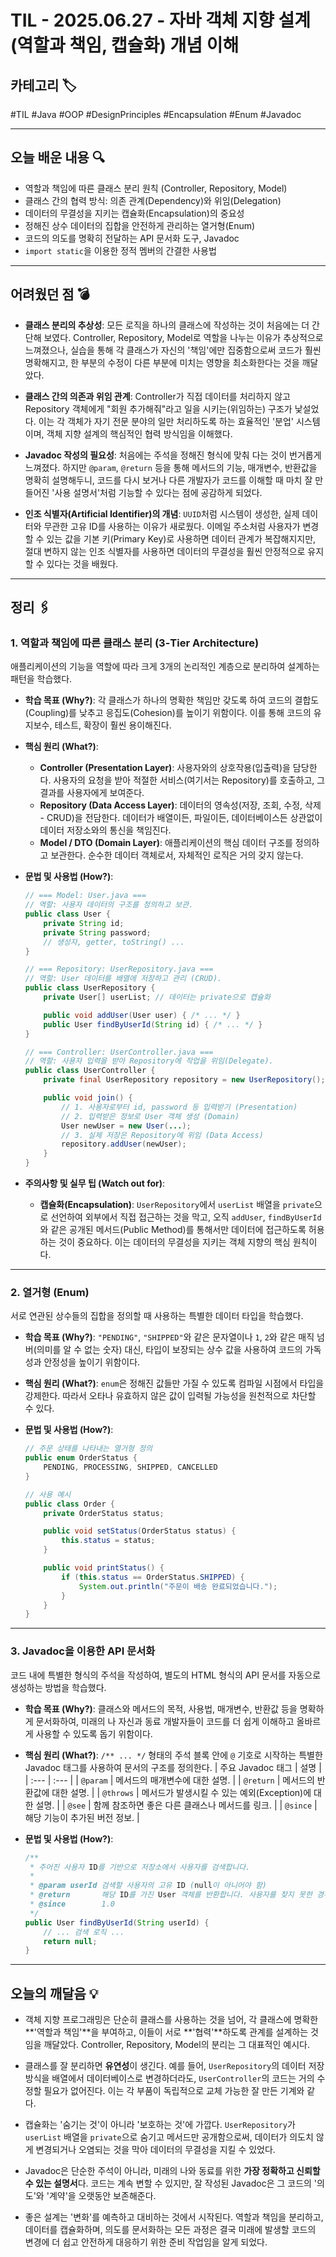 # TIL - 2025.06.27 - 자바 객체 지향 설계 (역할과 책임, 캡슐화) 개념 이해

## 카테고리 🏷️

#TIL #Java #OOP #DesignPrinciples #Encapsulation #Enum #Javadoc

---

## 오늘 배운 내용 🔍

- 역할과 책임에 따른 클래스 분리 원칙 (Controller, Repository, Model)
- 클래스 간의 협력 방식: 의존 관계(Dependency)와 위임(Delegation)
- 데이터의 무결성을 지키는 캡슐화(Encapsulation)의 중요성
- 정해진 상수 데이터의 집합을 안전하게 관리하는 열거형(Enum)
- 코드의 의도를 명확히 전달하는 API 문서화 도구, Javadoc
- `import static`을 이용한 정적 멤버의 간결한 사용법

---

## 어려웠던 점 💣

* **클래스 분리의 추상성**: 모든 로직을 하나의 클래스에 작성하는 것이 처음에는 더 간단해 보였다. Controller, Repository, Model로 역할을 나누는 이유가 추상적으로 느껴졌으나, 실습을
  통해 각 클래스가 자신의 '책임'에만 집중함으로써 코드가 훨씬 명확해지고, 한 부분의 수정이 다른 부분에 미치는 영향을 최소화한다는 것을 깨달았다.

* **클래스 간의 의존과 위임 관계**: Controller가 직접 데이터를 처리하지 않고 Repository 객체에게 "회원 추가해줘"라고 일을 시키는(위임하는) 구조가 낯설었다. 이는 각 객체가 자기 전문
  분야의 일만 처리하도록 하는 효율적인 '분업' 시스템이며, 객체 지향 설계의 핵심적인 협력 방식임을 이해했다.

* **Javadoc 작성의 필요성**: 처음에는 주석을 정해진 형식에 맞춰 다는 것이 번거롭게 느껴졌다. 하지만 `@param`, `@return` 등을 통해 메서드의 기능, 매개변수, 반환값을 명확히 설명해두니,
  코드를 다시 보거나 다른 개발자가 코드를 이해할 때 마치 잘 만들어진 '사용 설명서'처럼 기능할 수 있다는 점에 공감하게 되었다.

* **인조 식별자(Artificial Identifier)의 개념**: `UUID`처럼 시스템이 생성한, 실제 데이터와 무관한 고유 ID를 사용하는 이유가 새로웠다. 이메일 주소처럼 사용자가 변경할 수 있는 값을
  기본 키(Primary Key)로 사용하면 데이터 관계가 복잡해지지만, 절대 변하지 않는 인조 식별자를 사용하면 데이터의 무결성을 훨씬 안정적으로 유지할 수 있다는 것을 배웠다.

---

## 정리 🖇️

### 1. 역할과 책임에 따른 클래스 분리 (3-Tier Architecture)

애플리케이션의 기능을 역할에 따라 크게 3개의 논리적인 계층으로 분리하여 설계하는 패턴을 학습했다.

* **학습 목표 (Why?)**:
  각 클래스가 하나의 명확한 책임만 갖도록 하여 코드의 결합도(Coupling)를 낮추고 응집도(Cohesion)를 높이기 위함이다. 이를 통해 코드의 유지보수, 테스트, 확장이 훨씬 용이해진다.

* **핵심 원리 (What?)**:
    * **Controller (Presentation Layer)**: 사용자와의 상호작용(입출력)을 담당한다. 사용자의 요청을 받아 적절한 서비스(여기서는 Repository)를 호출하고, 그 결과를
      사용자에게 보여준다.
    * **Repository (Data Access Layer)**: 데이터의 영속성(저장, 조회, 수정, 삭제 - CRUD)을 전담한다. 데이터가 배열이든, 파일이든, 데이터베이스든 상관없이 데이터 저장소와의
      통신을 책임진다.
    * **Model / DTO (Domain Layer)**: 애플리케이션의 핵심 데이터 구조를 정의하고 보관한다. 순수한 데이터 객체로서, 자체적인 로직은 거의 갖지 않는다.

* **문법 및 사용법 (How?)**:
  ```java
  // === Model: User.java ===
  // 역할: 사용자 데이터의 구조를 정의하고 보관.
  public class User {
      private String id;
      private String password;
      // 생성자, getter, toString() ...
  }

  // === Repository: UserRepository.java ===
  // 역할: User 데이터를 배열에 저장하고 관리 (CRUD).
  public class UserRepository {
      private User[] userList; // 데이터는 private으로 캡슐화

      public void addUser(User user) { /* ... */ }
      public User findByUserId(String id) { /* ... */ }
  }

  // === Controller: UserController.java ===
  // 역할: 사용자 입력을 받아 Repository에 작업을 위임(Delegate).
  public class UserController {
      private final UserRepository repository = new UserRepository(); // Repository에 의존(Dependency)

      public void join() {
          // 1. 사용자로부터 id, password 등 입력받기 (Presentation)
          // 2. 입력받은 정보로 User 객체 생성 (Domain)
          User newUser = new User(...);
          // 3. 실제 저장은 Repository에 위임 (Data Access)
          repository.addUser(newUser);
      }
  }
  ```

* **주의사항 및 실무 팁 (Watch out for)**:
    * **캡슐화(Encapsulation)**: `UserRepository`에서 `userList` 배열을 `private`으로 선언하여 외부에서 직접 접근하는 것을 막고, 오직 `addUser`,
      `findByUserId`와 같은 공개된 메서드(Public Method)를 통해서만 데이터에 접근하도록 허용하는 것이 중요하다. 이는 데이터의 무결성을 지키는 객체 지향의 핵심 원칙이다.

---

### 2. 열거형 (Enum)

서로 연관된 상수들의 집합을 정의할 때 사용하는 특별한 데이터 타입을 학습했다.

* **학습 목표 (Why?)**:
  `"PENDING"`, `"SHIPPED"`와 같은 문자열이나 `1`, `2`와 같은 매직 넘버(의미를 알 수 없는 숫자) 대신, 타입이 보장되는 상수 값을 사용하여 코드의 가독성과 안정성을 높이기 위함이다.

* **핵심 원리 (What?)**:
  `enum`은 정해진 값들만 가질 수 있도록 컴파일 시점에서 타입을 강제한다. 따라서 오타나 유효하지 않은 값이 입력될 가능성을 원천적으로 차단할 수 있다.

* **문법 및 사용법 (How?)**:
  ```java
  // 주문 상태를 나타내는 열거형 정의
  public enum OrderStatus {
      PENDING, PROCESSING, SHIPPED, CANCELLED
  }

  // 사용 예시
  public class Order {
      private OrderStatus status;

      public void setStatus(OrderStatus status) {
          this.status = status;
      }

      public void printStatus() {
          if (this.status == OrderStatus.SHIPPED) {
              System.out.println("주문이 배송 완료되었습니다.");
          }
      }
  }
  ```

---

### 3. Javadoc을 이용한 API 문서화

코드 내에 특별한 형식의 주석을 작성하여, 별도의 HTML 형식의 API 문서를 자동으로 생성하는 방법을 학습했다.

* **학습 목표 (Why?)**:
  클래스와 메서드의 목적, 사용법, 매개변수, 반환값 등을 명확하게 문서화하여, 미래의 나 자신과 동료 개발자들이 코드를 더 쉽게 이해하고 올바르게 사용할 수 있도록 돕기 위함이다.

* **핵심 원리 (What?)**:
  `/** ... */` 형태의 주석 블록 안에 `@` 기호로 시작하는 특별한 Javadoc 태그를 사용하여 문서의 구조를 정의한다.
  | 주요 Javadoc 태그 | 설명 |
  | :--- | :--- |
  | `@param` | 메서드의 매개변수에 대한 설명. |
  | `@return` | 메서드의 반환값에 대한 설명. |
  | `@throws` | 메서드가 발생시킬 수 있는 예외(Exception)에 대한 설명. |
  | `@see` | 함께 참조하면 좋은 다른 클래스나 메서드를 링크. |
  | `@since` | 해당 기능이 추가된 버전 정보. |

* **문법 및 사용법 (How?)**:
  ```java
  /**
   * 주어진 사용자 ID를 기반으로 저장소에서 사용자를 검색합니다.
   *
   * @param userId 검색할 사용자의 고유 ID (null이 아니어야 함)
   * @return       해당 ID를 가진 User 객체를 반환합니다. 사용자를 찾지 못한 경우 null을 반환합니다.
   * @since        1.0
   */
  public User findByUserId(String userId) {
      // ... 검색 로직 ...
      return null;
  }
  ```

---

## 오늘의 깨달음 💡

* 객체 지향 프로그래밍은 단순히 클래스를 사용하는 것을 넘어, 각 클래스에 명확한 **'역할과 책임'**을 부여하고, 이들이 서로 **'협력'**하도록 관계를 설계하는 것임을 깨달았다. Controller,
  Repository, Model의 분리는 그 대표적인 예시다.

* 클래스를 잘 분리하면 **유연성**이 생긴다. 예를 들어, `UserRepository`의 데이터 저장 방식을 배열에서 데이터베이스로 변경하더라도, `UserController`의 코드는 거의 수정할 필요가
  없어진다. 이는 각 부품이 독립적으로 교체 가능한 잘 만든 기계와 같다.

* 캡슐화는 '숨기는 것'이 아니라 '보호하는 것'에 가깝다. `UserRepository`가 `userList` 배열을 `private`으로 숨기고 메서드만 공개함으로써, 데이터가 의도치 않게 변경되거나 오염되는
  것을 막아 데이터의 무결성을 지킬 수 있었다.

* Javadoc은 단순한 주석이 아니라, 미래의 나와 동료를 위한 **가장 정확하고 신뢰할 수 있는 설명서**다. 코드는 계속 변할 수 있지만, 잘 작성된 Javadoc은 그 코드의 '의도'와 '계약'을 오랫동안
  보존해준다.

* 좋은 설계는 '변화'를 예측하고 대비하는 것에서 시작된다. 역할과 책임을 분리하고, 데이터를 캡슐화하며, 의도를 문서화하는 모든 과정은 결국 미래에 발생할 코드의 변경에 더 쉽고 안전하게 대응하기 위한 준비
  작업임을 알게 되었다.